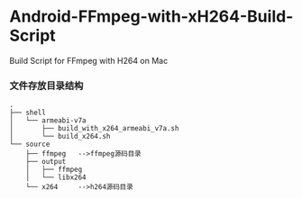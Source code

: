 # Android-FFmpeg-with-xH264-Build-Script

Build Script for FFmpeg with H264 on Mac

### 文件存放目录结构

```shell
.
├── shell
│   └── armeabi-v7a
│       ├── build_with_x264_armeabi_v7a.sh
│       └── build_x264.sh
└── source
    ├── ffmpeg   -->ffmpeg源码目录
    ├── output   
    │   ├── ffmpeg
    │   └── libx264
    └── x264     -->h264源码目录
```
